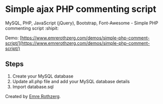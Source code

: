 # Simple ajax PHP commenting script
MySQL, PHP, JavaScript (jQuery), Bootstrap, Font-Awesome - Simple PHP commenting script :shipit:

Demo: [https://www.emrerothzerg.com/demos/simple-php-comment-script/](https://www.emrerothzerg.com/demos/simple-php-comment-script/)

## Steps 

1) Create your MySQL database
2) Update all.php file and add your MySQL database details
3) Import database.sql


Created by [Emre Rothzerg](https://www.emrerothzerg.com/).